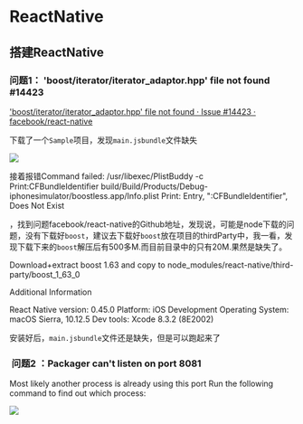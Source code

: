 
# ReactNative


## 搭建ReactNative

### 问题1： 'boost/iterator/iterator_adaptor.hpp' file not found #14423

['boost/iterator/iterator_adaptor.hpp' file not found · Issue #14423 · facebook/react-native](https://github.com/facebook/react-native/issues/14423)

下载了一个`Sample`项目，发现`main.jsbundle`文件缺失

![](https://pic-mike.oss-cn-hongkong.aliyuncs.com/qiniu/2017-06-15-14975313213148.jpg)

接着报错Command failed: /usr/libexec/PlistBuddy -c Print:CFBundleIdentifier build/Build/Products/Debug-iphonesimulator/boostless.app/Info.plist
Print: Entry, ":CFBundleIdentifier", Does Not Exist

，找到问题facebook/react-native的Github地址，发现说，可能是node下载的问题，没有下载好`boost`，建议去下载好`boost`放在项目的thirdParty中，我一看，发现下载下来的`boost`解压后有500多M.而目前目录中的只有20M.果然是缺失了。

Download+extract boost 1.63 and copy to node_modules/react-native/third-party/boost_1_63_0

Additional Information

React Native version: 0.45.0
Platform: iOS
Development Operating System: macOS Sierra, 10.12.5
Dev tools: Xcode 8.3.2 (8E2002)



安装好后，`main.jsbundle`文件还是缺失，但是可以跑起来了



###  问题2 ：Packager can't listen on port 8081
Most likely another process is already using this port
Run the following command to find out which process:

![](https://pic-mike.oss-cn-hongkong.aliyuncs.com/qiniu/2017-06-15-14975330229894.jpg)


